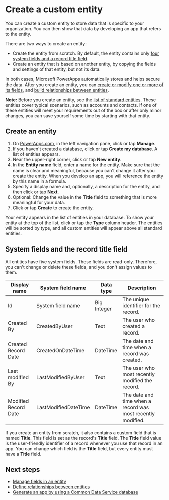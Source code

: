 <properties
	pageTitle="Create a custom entity | Microsoft PowerApps"
	description="Create a custom entity that is based on another entity, or from scratch."
	services="powerapps"
	documentationCenter="na"
	authors="robinarh"
	manager="robinarh"
	editor=""
	tags=""/>

<tags
   ms.service="powerapps"
   ms.devlang="na"
   ms.topic="article"
   ms.tgt_pltfrm="na"
   ms.workload="na"
   ms.date="10/18/2016"
   ms.author="robinr"/>

# Create a custom entity
You can create a custom entity to store data that is specific to your organization. You can then show that data by developing an app that refers to the entity.

There are two ways to create an entity:

- Create the entity from scratch. By default, the entity contains only [four system fields and a record title field](data-platform-create-entity.md#system-and-record-title-fields).
- Create an entity that is based on another entity, by copying the fields and settings of that entity, but not its data.

In both cases, Microsoft PowerApps automatically stores and helps secure the data. After you create an entity, you can [create or modify one or more of its fields](data-platform-manage-fields.md), and [build relationships between entities](data-platform-entity-lookup.md).

**Note:** Before you create an entity, see the [list of standard entities](data-platform-intro.md#standard-entities). These entities cover typical scenarios, such as accounts and contacts. If one of these entities will meet your requirements out of the box or after only minor changes, you can save yourself some time by starting with that entity.

## Create an entity
1. On [PowerApps.com](https://web.powerapps.com), in the left navigation pane, click or tap **Manage**.
1. If you haven't created a database, click or tap **Create my database**. A list of entities appears.
1. Near the upper-right corner, click or tap **New entity**.
1. In the **Entity name** field, enter a name for the entity. Make sure that the name is clear and meaningful, because you can't change it after you create the entity. When you develop an app, you will reference the entity by this name in a formula.
1. Specify a display name and, optionally, a description for the entity, and then click or tap **Next**.
1. Optional: Change the value in the **Title** field to something that is more meaningful for your data.
1. Click or tap **Create** to create the entity.

Your entity appears in the list of entities in your database. To show your entity at the top of the list, click or tap the **Type** column header. The entities will be sorted by type, and all custom entities will appear above all standard entities.

## System fields and the record title field
All entities have five system fields. These fields are read-only. Therefore, you can't change or delete these fields, and you don't assign values to them.

Display name         | System field name    | Data type    | Description
-------------------- | -------------------- | ------------ | -----------
Id                   | System field name    | Big Integer  | The unique identifier for the record.
Created By           | CreatedByUser        | Text         | The user who created a record.
Created Record Date  | CreatedOnDateTime    | DateTime     | The date and time when a record was created.
Last modified By     | LastModifiedByUser   | Text         | The user who most recently modified the record.
Modified Record Date | LastModifiedDateTime | DateTime     | The date and time when a record was most recently modified.

If you create an entity from scratch, it also contains a custom field that is named **Title**. This field is set as the record's **Title** field. The **Title** field value is the user-friendly identifier of a record whenever you use that record in an app. You can change which field is the **Title** field, but every entity must have a **Title** field.

## Next steps
- [Manage fields in an entity](data-platform-manage-fields.md)
- [Define relationships between entities](data-platform-entity-lookup.md)
- [Generate an app by using a Common Data Service database](data-platform-create-app.md)
